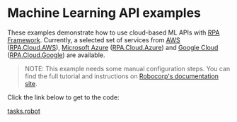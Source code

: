 # Machine Learning API examples

These examples demonstrate how to use cloud-based ML APIs with [RPA Framework](/libraries/rpa-framework/). Currently, a selected set of services from [AWS](https://aws.amazon.com/) ([RPA.Cloud.AWS](/libraries/rpa-framework/rpa-cloud-aws/)), [Microsoft Azure](https://azure.microsoft.com/) ([RPA.Cloud.Azure](/libraries/rpa-framework/rpa-cloud-azure/)) and [Google Cloud](https://cloud.google.com/) ([RPA.Cloud.Google](/libraries/rpa-framework/rpa-cloud-google/)) are available.

> NOTE: This example needs some manual configuration steps. You can find the full tutorial and instructions on [Robocorp's documentation site](https://www.robocorp.com/docs/examples/cloud-machine-learning-apis).

Click the link below to get to the code:

[tasks.robot](./tasks.robot)
